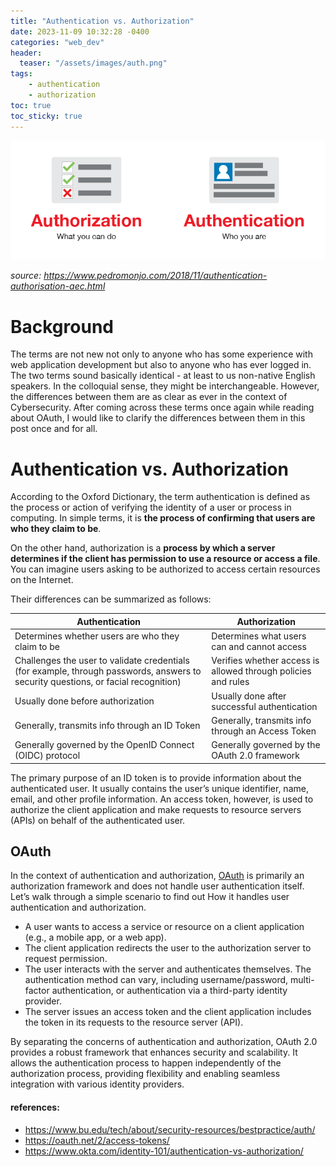 ```yaml
---
title: "Authentication vs. Authorization"
date: 2023-11-09 10:32:28 -0400
categories: "web_dev"
header:
  teaser: "/assets/images/auth.png"
tags:
    - authentication
    - authorization
toc: true
toc_sticky: true
---
```


![auths](/assets/images/auth.png)

*source: https://www.pedromonjo.com/2018/11/authentication-authorisation-aec.html*

# Background

The terms are not new not only to anyone who has some experience with web application development but also to anyone who has ever logged in. The two terms sound basically identical - at least to us non-native English speakers. In the colloquial sense, they might be interchangeable. However, the differences between them are as clear as ever in the context of Cybersecurity. After coming across these terms once again while reading about OAuth, I would like to clarify the differences between them in this post once and for all.

# Authentication vs. Authorization

According to the Oxford Dictionary, the term authentication is defined as the process or action of verifying the identity of a user or process in computing. In simple terms, it is **the process of confirming that users are who they claim to be**.

On the other hand, authorization is a **process by which a server determines if the client has permission to use a resource or access a file**. You can imagine users asking to be authorized to access certain resources on the Internet. 

Their differences can be summarized as follows:

| Authentication | Authorization |
| --- | --- |
| Determines whether users are who they claim to be | Determines what users can and cannot access |
| Challenges the user to validate credentials (for example, through passwords, answers to security questions, or facial recognition) | Verifies whether access is allowed through policies and rules |
| Usually done before authorization | Usually done after successful authentication |
| Generally, transmits info through an ID Token | Generally, transmits info through an Access Token |
| Generally governed by the OpenID Connect (OIDC) protocol | Generally governed by the OAuth 2.0 framework |

The primary purpose of an ID token is to provide information about the authenticated user. It usually contains the user’s unique identifier, name, email, and other profile information. An access token, however, is used to authorize the client application and make requests to resource servers (APIs) on behalf of the authenticated user. 

## OAuth

In the context of authentication and authorization, [OAuth](https://oauth.net/2/) is primarily an authorization framework and does not handle user authentication itself. Let’s walk through a simple scenario to find out How it handles user authentication and authorization.

- A user wants to access a service or resource on a client application (e.g., a mobile app, or a web app).
- The client application redirects the user to the authorization server to request permission.
- The user interacts with the server and authenticates themselves. The authentication method can vary, including username/password, multi-factor authentication, or authentication via a third-party identity provider.
- The server issues an access token and the client application includes the token in its requests to the resource server (API).

By separating the concerns of authentication and authorization, OAuth 2.0 provides a robust framework that enhances security and scalability. It allows the authentication process to happen independently of the authorization process, providing flexibility and enabling seamless integration with various identity providers.

#### references:
- https://www.bu.edu/tech/about/security-resources/bestpractice/auth/
- https://oauth.net/2/access-tokens/
- https://www.okta.com/identity-101/authentication-vs-authorization/